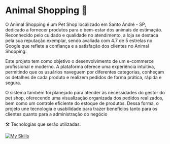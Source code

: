 # Animal Shopping 🐾

O Animal Shopping é um Pet Shop localizado em Santo André - SP, dedicado a fornecer produtos para o bem-estar dos animais de estimação. Reconhecido pelo cuidado e qualidade no atendimento, a loja se destaca pela sua reputação exemplar, sendo avaliada com 4.7 de 5 estrelas no Google que reflete a confiança e a satisfação dos clientes no Animal Shopping.

Este projeto tem como objetivo o desenvolvimento de um e-commerce profissional e moderno. A plataforma oferece uma experiência intuitiva, permitindo que os usuários naveguem por diferentes categorias, conheçam os detalhes de cada produto e realizem pedidos de forma prática, rápida e segura.

O sistema também foi planejado para atender às necessidades do gestor do pet shop, oferecendo uma visualização organizada dos pedidos realizados, bem como um controle eficiente do estoque de produtos. Dessa forma, o projeto une tecnologia e usabilidade para trazer benefícios tanto para os clientes quanto para a administração do negócio

🛠️ Tecnologias que serão utilizadas:

[![My Skills](https://skillicons.dev/icons?i=html,css,js,react,spring)](https://skillicons.dev)

